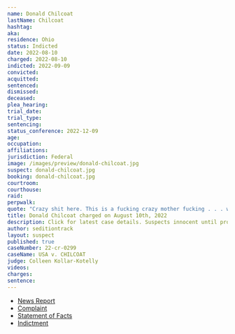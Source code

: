 ```yaml
---
name: Donald Chilcoat
lastName: Chilcoat
hashtag:
aka:
residence: Ohio
status: Indicted
date: 2022-08-10
charged: 2022-08-10
indicted: 2022-09-09
convicted:
acquitted:
sentenced:
dismissed:
deceased:
plea_hearing:
trial_date:
trial_type:
sentencing:
status_conference: 2022-12-09
age:
occupation:
affiliations:
jurisdiction: Federal
image: /images/preview/donald-chilcoat.jpg
suspect: donald-chilcoat.jpg
booking: donald-chilcoat.jpg
courtroom:
courthouse:
raid:
perpwalk:
quote: "Crazy shit here. This is a fucking crazy mother fucking . . . we’re going into the capitol building now."
title: Donald Chilcoat charged on August 10th, 2022
description: Click for latest case details. Suspects innocent until proven guilty.
author: seditiontrack
layout: suspect
published: true
caseNumber: 22-cr-0299
caseName: USA v. CHILCOAT
judge: Colleen Kollar-Kotelly
videos:
charges:
sentence:
---
```

- [News Report](https://mercercountyoutlook.net/2022/08/12/celina-residents-arrested-on-january-6th-capitol-charges/)
- [Complaint](https://www.justice.gov/usao-dc/case-multi-defendant/file/1525756/download)
- [Statement of Facts](https://www.justice.gov/usao-dc/case-multi-defendant/file/1525761/download)
- [Indictment](https://storage.courtlistener.com/recap/gov.uscourts.dcd.247218/gov.uscourts.dcd.247218.20.0.pdf)
